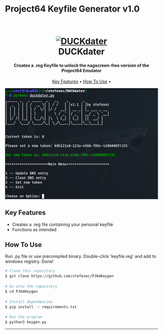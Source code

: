 # Project64 Keyfile Generator v1.0


<h1 align="center">
  <br>
  <a href="https://github.com/stefexec/DUCKdater"><img src="https://i.ibb.co/sQY6JGm/Animation.gif" alt="DUCKdater" width="200"></a>
  <br>
  DUCKdater
  <br>
</h1>

<h4 align="center">Creates a .reg Keyfile to unlock the nagscreen-free version of the Project64 Emulator</h4>


<p align="center">
  <a href="#key-features">Key Features</a> •
  <a href="#how-to-use">How To Use</a> •
</p>


<p align="center">
  <img src="https://github.com/stefexec/DUCKdater/blob/main/images/duckdater_menu.png"> 
</p>


## Key Features

* Creates a .reg file containing your personal keyfile
* Functions as intended

## How To Use

Run .py file or use precompiled binary. Double-click 'keyfile.reg' and add to windows registry. Done!

```bash
# Clone this repository
$ git clone https://github.com/stefexec/PJ64Keygen

# Go into the repository
$ cd PJ64Keygen

# Install dependencies
$ pip install -r requirements.txt

# Run the program
$ python3 keygen.py
```



---

